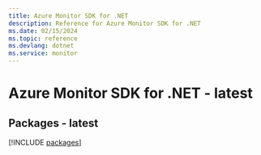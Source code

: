 ```yaml
---
title: Azure Monitor SDK for .NET
description: Reference for Azure Monitor SDK for .NET
ms.date: 02/15/2024
ms.topic: reference
ms.devlang: dotnet
ms.service: monitor
---
```

# Azure Monitor SDK for .NET - latest
## Packages - latest
[!INCLUDE [packages](monitor-index.md)]